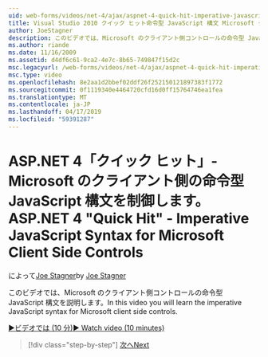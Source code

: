 ```yaml
---
uid: web-forms/videos/net-4/ajax/aspnet-4-quick-hit-imperative-javascript-syntax-for-microsoft-client-side-controls
title: Visual Studio 2010 クイック ヒット命令型 JavaScript 構文 Microsoft クライアント側の制御 |Microsoft Docs
author: JoeStagner
description: このビデオでは、Microsoft のクライアント側コントロールの命令型 JavaScript 構文を説明します。
ms.author: riande
ms.date: 11/16/2009
ms.assetid: d4df6c61-9ca2-4e7c-8b65-749847f15d2c
msc.legacyurl: /web-forms/videos/net-4/ajax/aspnet-4-quick-hit-imperative-javascript-syntax-for-microsoft-client-side-controls
msc.type: video
ms.openlocfilehash: 8e2aa1d2bbef02ddf26f252150121897383f1772
ms.sourcegitcommit: 0f1119340e4464720cfd16d0ff15764746ea1fea
ms.translationtype: MT
ms.contentlocale: ja-JP
ms.lasthandoff: 04/17/2019
ms.locfileid: "59391287"
---
```

# <a name="aspnet-4-quick-hit---imperative-javascript-syntax-for-microsoft-client-side-controls"></a><span data-ttu-id="5305b-103">ASP.NET 4「クイック ヒット」- Microsoft のクライアント側の命令型 JavaScript 構文を制御します。</span><span class="sxs-lookup"><span data-stu-id="5305b-103">ASP.NET 4 "Quick Hit" - Imperative JavaScript Syntax for Microsoft Client Side Controls</span></span>

<span data-ttu-id="5305b-104">によって[Joe Stagner](https://github.com/JoeStagner)</span><span class="sxs-lookup"><span data-stu-id="5305b-104">by [Joe Stagner](https://github.com/JoeStagner)</span></span>

<span data-ttu-id="5305b-105">このビデオでは、Microsoft のクライアント側コントロールの命令型 JavaScript 構文を説明します。</span><span class="sxs-lookup"><span data-stu-id="5305b-105">In this video you will learn the imperative JavaScript syntax for Microsoft client side controls.</span></span> 

[<span data-ttu-id="5305b-106">&#9654;ビデオでは (10 分)</span><span class="sxs-lookup"><span data-stu-id="5305b-106">&#9654; Watch video (10 minutes)</span></span>](https://channel9.msdn.com/Blogs/ASP-NET-Site-Videos/aspnet-4-quick-hit-imperative-javascript-syntax-for-microsoft-client-side-controls)

> [!div class="step-by-step"]
> [<span data-ttu-id="5305b-107">次へ</span><span class="sxs-lookup"><span data-stu-id="5305b-107">Next</span></span>](aspnet-4-quick-hit-the-scriptloader.md)
